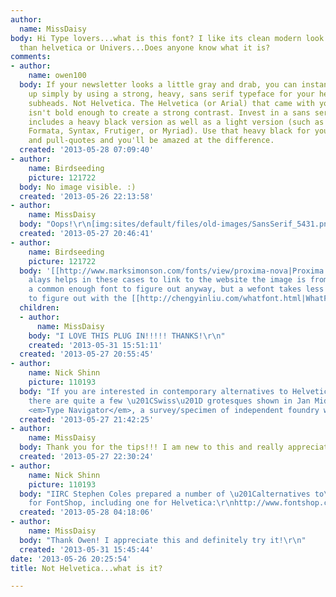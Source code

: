 ```yaml
---
author:
  name: MissDaisy
body: Hi Type lovers...what is this font? I like its clean modern look a bit better
  than helvetica or Univers...Does anyone know what it is?
comments:
- author:
    name: owen100
  body: If your newsletter looks a little gray and drab, you can instantly juice it
    up simply by using a strong, heavy, sans serif typeface for your headlines and
    subheads. Not Helvetica. The Helvetica (or Arial) that came with your computer
    isn't bold enough to create a strong contrast. Invest in a sans serif family that
    includes a heavy black version as well as a light version (such as Eurostile,
    Formata, Syntax, Frutiger, or Myriad). Use that heavy black for your headlines
    and pull-quotes and you'll be amazed at the difference.
  created: '2013-05-28 07:09:40'
- author:
    name: Birdseeding
    picture: 121722
  body: No image visible. :)
  created: '2013-05-26 22:13:58'
- author:
    name: MissDaisy
  body: "Oops!\r\n[img:sites/default/files/old-images/SansSerif_5431.png]"
  created: '2013-05-27 20:46:41'
- author:
    name: Birdseeding
    picture: 121722
  body: '[[http://www.marksimonson.com/fonts/view/proxima-nova|Proxima Nova]]. (It
    alays helps in these cases to link to the website the image is from, it''s definitely
    a common enough font to figure out anyway, but a wefont takes less than a second
    to figure out with the [[http://chengyinliu.com/whatfont.html|WhatFont]] plugin.)'
  children:
  - author:
      name: MissDaisy
    body: "I LOVE THIS PLUG IN!!!!! THANKS!\r\n"
    created: '2013-05-31 15:51:11'
  created: '2013-05-27 20:55:45'
- author:
    name: Nick Shinn
    picture: 110193
  body: "If you are interested in contemporary alternatives to Helvetica and Univers,
    there are quite a few \u201CSwiss\u201D grotesques shown in Jan Middendorp\u2019s
    <em>Type Navigator</em>, a survey/specimen of independent foundry work.\r\nhttp://www.amazon.ca/Type-Navigator-Independent-Foundries-Handbook/dp/3899553772"
  created: '2013-05-27 21:42:25'
- author:
    name: MissDaisy
  body: Thank you for the tips!!! I am new to this and really appreciate the help!
  created: '2013-05-27 22:30:24'
- author:
    name: Nick Shinn
    picture: 110193
  body: "IIRC Stephen Coles prepared a number of \u201Calternatives to\u201D lists
    for FontShop, including one for Helvetica:\r\nhttp://www.fontshop.com/fontlist/alternatives/helvetica_alternatives/\r\n\r\n"
  created: '2013-05-28 04:18:06'
- author:
    name: MissDaisy
  body: "Thank Owen! I appreciate this and definitely try it!\r\n"
  created: '2013-05-31 15:45:44'
date: '2013-05-26 20:25:54'
title: Not Helvetica...what is it?

---
```

